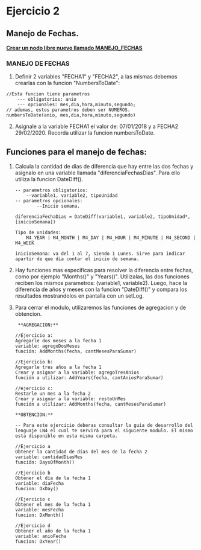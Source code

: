 # Ejercicio 2 

## Manejo de Fechas.
 
<u>**Crear un nodo libre nuevo llamado MANEJO_FECHAS**</u>

### MANEJO DE FECHAS

1. Definir 2 variables "FECHA1" y "FECHA2", a las mismas debemos crearlas con la funcion "NumbersToDate":

```
//Esta funcion tiene parametros 
    --- obligatorios: anio
    --- opcionales: mes,dia,hora,minuto,segundo;
// ademas, estos parametros deben ser NUMEROS.
numbersToDate(anio, mes,dia,hora,minuto,segundo)    
```

2. Asignale a la variable FECHA1 el valor de: 07/01/2018 y a FECHA2 29/02/2020. Recorda utilizar la funcion numbersToDate.

## Funciones para el manejo de fechas: 

1. Calcula la cantidad de dias de diferencia que hay entre las dos fechas y asignalo en una variable llamada "diferenciaFechasDias". Para ello utiliza la funcion DateDiff().

    ```
    -- parametros obligatorios:
        --variable1, variable2, tipoUnidad
    -- parametros opcionales: 
            --Inicio semana.

    diferenciaFechaDias = DateDiff(variable1, variable2, tipoUnidad*, [inicioSemana])

    Tipo de unidades: 
        M4_YEAR | M4_MONTH | M4_DAY | M4_HOUR | M4_MINUTE | M4_SECOND | M4_WEEK

    inicioSemana: va del 1 al 7, siendo 1 Lunes. Sirve para indicar apartir de que dia contar el inicio de semana.    
    ```

2. Hay funciones mas especificas para resolver la diferencia entre fechas, como por ejemplo "Months()" y "Years()". Utilizalas, las dos funciones reciben los mismos parametros: (variable1, variable2). Luego, hace la diferencia de años y meses con la funcion "DateDiff()" y compara los resultados mostrandolos en pantalla con un setLog.

3. Para cerrar el modulo, utilizaremos las funciones de agregacion y de obtencion.

    ```
     **AGREGACION:** 

    //Ejercicio a:
    Agregarle dos meses a la fecha 1
    variable: agregoDosMeses
    función: AddMonths(fecha, cantMesesParaSumar)

    //Ejercicio b:
    Agregarle tres años a la fecha 1
    Crear y asignar a la variable: agregoTresAnios
    función a utilizar: AddYears(fecha, cantAniosParaSumar)

    //ejercicio c:
    Restarle un mes a la fecha 2
    Crear y asignar a la variable: restoUnMes
    función a utilizar: AddMonths(fecha, cantMesesParaSumar)

    ```

    ```
    **OBTENCION:**

    -- Para este ejercicio deberas consultar la guia de desarrollo del lenguaje LN4 el cual te servirá para el siguiente modulo. El mismo esta disponible en esta misma carpeta.

    //Ejercicio a    
    Obtener la cantidad de días del mes de la fecha 2
    variable: cantidadDiasMes
    función: DaysOfMonth()
    
    //Ejercicio b
    Obtener el día de la fecha 1
    variable: diaFecha
    funcion: DxDay()

    //Ejercicio c   
    Obtener el mes de la fecha 1
    variable: mesFecha
    funcion: DxMonth()
    
    //Ejercicio d
    Obtener el año de la fecha 1
    variable: anioFecha
    funcion: DxYear()
    
    ```

